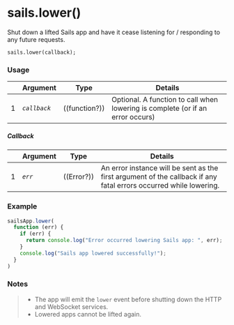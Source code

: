 # sails.lower()

Shut down a lifted Sails app and have it cease listening for / responding to any future requests.



```usage
sails.lower(callback);
```


### Usage

|   |          Argument           | Type                | Details
|---| --------------------------- | ------------------- | -----------
| 1 |        _`callback`_         | ((function?))       | Optional. A function to call when lowering is complete (or if an error occurs)

##### Callback

|   | Argument  | Type         | Details |
|---|-----------|:------------:|---------|
| 1 | _`err`_     | ((Error?))   | An error instance will be sent as the first argument of the callback if any fatal errors occurred while lowering.


### Example

```javascript
sailsApp.lower(
  function (err) {
    if (err) {
      return console.log("Error occurred lowering Sails app: ", err);
    }
    console.log("Sails app lowered successfully!");
  }
)
```

### Notes
> + The app will emit the `lower` event before shutting down the HTTP and WebSocket services.
> + Lowered apps cannot be lifted again.

<docmeta name="displayName" value="sails.lower()">
<docmeta name="pageType" value="method">

